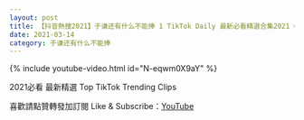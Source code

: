 ```yaml
---
layout: post
title: 【抖音熱搜2021】于谦还有什么不能捧 1 TikTok Daily 最新必看精選合集2021 03 14
date: 2021-03-14
category: 于谦还有什么不能捧
---
```


{% include youtube-video.html id="N-eqwm0X9aY" %}

2021必看 最新精選 Top TikTok Trending Clips

喜歡請點贊轉發加訂閱 Like & Subscribe：[YouTube](https://www.youtube.com/channel/UCAoR7VcanIPd04uEq_GIylA/videos)

